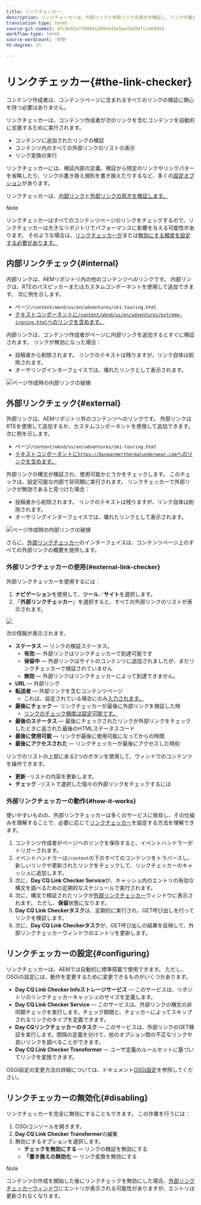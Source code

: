 ```yaml
---
title: リンクチェッカー
description: リンクチェッカーは、内部リンクと外部リンクの両方を検証し、リンクの書き換えを可能にします。
translation-type: tm+mt
source-git-commit: 47c0e92e7f68641209e5d2e5aefeb9dfcce64854
workflow-type: tm+mt
source-wordcount: '970'
ht-degree: 1%

---
```



# リンクチェッカー{#the-link-checker}

コンテンツ作成者は、コンテンツページに含まれるすべてのリンクの検証に関心を持つ必要はありません。

リンクチェッカーは、コンテンツ作成者が次のリンクを含むコンテンツを自動的に支援するために実行されます。

* コンテンツに追加されたリンクの検証
* コンテンツ内のすべての外部リンクのリストの表示
* リンク変換の実行

リンクチェッカーには、検証内部の定義、検証から特定のリンクやリンクパターを省略したり、リンクの書き換え規則を書き換えたりするなど、多くの[設定オプション](#configuring)があります。

リンクチェッカーは、[内部リンク](#internal)と[外部リンクの両方を検証します。](#external)

>[!NOTE]
>
>リンクチェッカーはすべてのコンテンツページのリンクをチェックするので、リンクチェッカーは大きなリポジトリでパフォーマンスに影響を与える可能性があります。 そのような場合は、[リンクチェッカーが](#configuring)または[無効にする頻度を設定する必要があります。](#disabling)

## 内部リンクチェック{#internal}

内部リンクは、AEMリポジトリ内の他のコンテンツへのリンクです。 内部リンクは、RTEのパスピッカーまたはカスタムコンポーネントを使用して追加できます。 次に例を示します。

* ページ`/content/wknd/us/en/adventures/ski-touring.html`
* [テキストコンポーネントに`/content/wknd/us/en/adventures/extreme-ironing.html`へのリンクを含めます。](https://experienceleague.adobe.com/docs/experience-manager-core-components/using/components/text.html)

内部リンクは、コンテンツ作成者がページに内部リンクを追加するとすぐに検証されます。 リンクが無効になった場合：

* 投稿者から削除されます。 リンクのテキストは残りますが、リンク自体は削除されます。
* オーサリングインターフェイスでは、壊れたリンクとして表示されます。

![ページ作成時の内部リンクの破損](assets/link-checker-invalid-link-internal.png)

## 外部リンクチェック{#external}

外部リンクは、AEMリポジトリ外のコンテンツへのリンクです。 外部リンクはRTEを使用して追加するか、カスタムコンポーネントを使用して追加できます。 次に例を示します。

* ページ`/content/wknd/us/en/adventures/ski-touring.html`
* [テキストコンポーネントに`https://bunwarmerthermalunderwear.com`へのリンクを含めます。](https://experienceleague.adobe.com/docs/experience-manager-core-components/using/components/text.html)

外部リンクの構文が検証され、使用可能かどうかをチェックします。 このチェックは、設定可能な内部で非同期に実行されます。 リンクチェッカーで外部リンクが無効であると見つけた場合：

* 投稿者から削除されます。 リンクのテキストは残りますが、リンク自体は削除されます。
* オーサリングインターフェイスでは、壊れたリンクとして表示されます。

![ページ作成時の内部リンクの破損](assets/link-checker-invalid-link-external.png)

さらに、[外部リンクチェッカー](#external-link-checker)のインターフェイスは、コンテンツページ上のすべての外部リンクの概要を提供します。

### 外部リンクチェッカーの使用{#external-link-checker}

外部リンクチェッカーを使用するには：

1. **ナビゲーション**&#x200B;を使用して、**ツール**／**サイト**&#x200B;を選択します。
1. 「**外部リンクチェッカー**」を選択すると、すべての外部リンクのリストが表示されます。

![](assets/external-link-checker.png)

次の情報が表示されます。

* **ステータス**  — リンクの検証ステータス。
   * **有効**  — 外部リンクはリンクチェッカーで到達可能です
   * **保留中**  — 外部リンクはサイトのコンテンツに追加されましたが、まだリンクチェッカーで検証されていません
   * **無効**  — 外部リンクはリンクチェッカーによって到達できません。
* **URL**  — 外部リンク
* **転送者**  — 外部リンクを含むコンテンツページ
   * これは、設定されている場合にのみ[入力されます。](#configuring)
* **最後にチェック**  — リンクチェッカーが最後に外部リンクを検証した時
   * [リンクのチェック頻度は設定可能です。](#configuring)
* **最後のステータス**  — 最後にチェックされたリンクが外部リンクをチェックしたときに返された最後のHTMLステータスコード
* **最後に使用可能**  — リンクが最後に使用可能になってからの時間
* **最後にアクセスされた**  — リンクチェッカーが最後にアクセスした時刻

リンクのリストの上部にある2つのボタンを使用して、ウィンドウのコンテンツを操作できます。

* **更新** -リストの内容を更新します。
* **チェック** -リストで選択した個々の外部リンクをチェックするには

### 外部リンクチェッカーの動作{#how-it-works}

使いやすいものの、外部リンクチェッカーは多くのサービスに依存し、その仕組みを理解することで、必要に応じて[リンクチェッカー](#configuring)を設定する方法を理解できます。

1. コンテンツ作成者がページへのリンクを保存すると、イベントハンドラーがトリガーされます。
1. イベントハンドラーは`/content`の下のすべてのコンテンツをトラバースし、新しいリンクや更新されたリンクをチェックして、リンクチェッカーのキャッシュに追加します。
1. 次に、**Day CQ Link Checker Service**&#x200B;が、キャッシュ内のエントリの有効な構文を調べるための定期的なスケジュールで実行されます。
1. 次に、構文で検証されたリンクが[外部リンクチェッカー](#external-link-checker)ウィンドウに表示されます。 ただし、**保留**&#x200B;状態になります。
1. **Day CQ Link Checkerタスク**&#x200B;は、定期的に実行され、GET呼び出しを行ってリンクを検証します。
1. 次に、**Day CQ Link Checkerタスク**&#x200B;が、GET呼び出しの結果を反映して、外部リンクチェッカーウィンドウのエントリを更新します。

## リンクチェッカーの設定{#configuring}

リンクチェッカーは、AEMでは自動的に標準搭載で使用できます。 ただし、OSGiの設定には、動作を変更するために変更できるものがいくつかあります。

* **Day CQ Link Checker Infoストレージサービス**  — このサービスは、リポジトリのリンクチェッカーキャッシュのサイズを定義します。
* **Day CQ Link Checker Service**  — このサービスは、外部リンクの構文の非同期チェックを実行します。チェック期間と、チェッカーによってスキップされるリンクのタイプを定義できます。
* **Day CQリンクチェッカーのタスク**  — このサービスは、外部リンクのGET検証を実行します。間隔の定義を分けて、他のオプション間の不正なリンクや良いリンクを調べることができます。
* **Day CQ Link Checker Transformer**  — ユーザ定義のルールセットに基づいてリンクを変換できます。

OSGi設定の変更方法の詳細については、ドキュメント[OSGi設定](/help/sites-deploying/osgi-configuration-settings.md)を参照してください。

## リンクチェッカーの無効化{#disabling}

リンクチェッカーを完全に無効にすることもできます。 この作業を行うには：

1. OSGiコンソールを開きます。
1. **Day CQ Link Checker Transformer**&#x200B;の編集
1. 無効にするオプションを選択します。
   * **チェックを無効にする**  — リンクの検証を無効にする
   * **「書き換えの無効化**  — リンク変換を無効にする

>[!NOTE]
>
>コンテンツの作成を開始した後にリンクチェックを無効にした場合、[外部リンクチェッカーウィンドウ](#external-link-checker)にエントリが表示される可能性がありますが、エントリは更新されなくなります。
